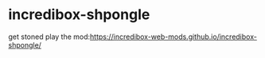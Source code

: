 # incredibox-shpongle
get stoned
play the mod:https://incredibox-web-mods.github.io/incredibox-shpongle/